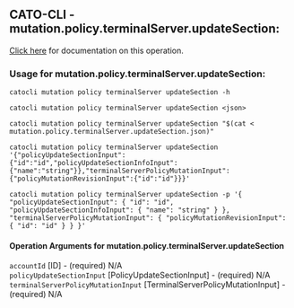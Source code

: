 
## CATO-CLI - mutation.policy.terminalServer.updateSection:
[Click here](https://api.catonetworks.com/documentation/#mutation-mutation.policy.terminalServer.updateSection) for documentation on this operation.

### Usage for mutation.policy.terminalServer.updateSection:

`catocli mutation policy terminalServer updateSection -h`

`catocli mutation policy terminalServer updateSection <json>`

`catocli mutation policy terminalServer updateSection "$(cat < mutation.policy.terminalServer.updateSection.json)"`

`catocli mutation policy terminalServer updateSection '{"policyUpdateSectionInput":{"id":"id","policyUpdateSectionInfoInput":{"name":"string"}},"terminalServerPolicyMutationInput":{"policyMutationRevisionInput":{"id":"id"}}}'`

`catocli mutation policy terminalServer updateSection -p '{
    "policyUpdateSectionInput": {
        "id": "id",
        "policyUpdateSectionInfoInput": {
            "name": "string"
        }
    },
    "terminalServerPolicyMutationInput": {
        "policyMutationRevisionInput": {
            "id": "id"
        }
    }
}'`


#### Operation Arguments for mutation.policy.terminalServer.updateSection ####

`accountId` [ID] - (required) N/A    
`policyUpdateSectionInput` [PolicyUpdateSectionInput] - (required) N/A    
`terminalServerPolicyMutationInput` [TerminalServerPolicyMutationInput] - (required) N/A    
